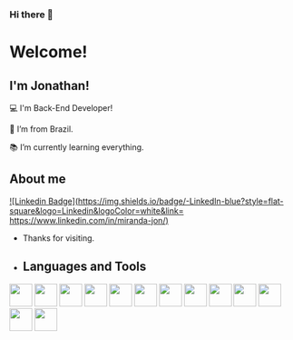 ### Hi there 👋

# Welcome!

 

## I'm Jonathan!

 

:computer: I'm Back-End Developer!

:house_with_garden: I’m from Brazil.

:books: I’m currently learning everything.


## About me

[![Linkedin Badge](https://img.shields.io/badge/-LinkedIn-blue?style=flat-square&logo=Linkedin&logoColor=white&link= https://www.linkedin.com/in/miranda-jon/)]( LINK_LINKEDIN)

- Thanks for visiting.

- ## Languages and Tools

<div style="display inline">
 <img height="40" src="https://img.shields.io/badge/C%23-239120?style=for-the-badge" />
 <img height="40" src="https://img.shields.io/badge/.NET-512BD4?style=for-the-badge" />
 <image height="40" src="https://img.shields.io/badge/Delphi-B22222?style=for-the-badge&logo=delphi&logoColor=white" />
 <image height="40" src="https://img.shields.io/badge/Selenium-43B02A?style=for-the-badge&logo=Selenium&logoColor=white"/>
 <image height="40" src="https://img.shields.io/badge/Docker-2CA5E0?style=for-the-badge&logo=docker&logoColor=white"/>
 <image height="40" src="https://img.shields.io/badge/HTML5-E34F26?style=for-the-badge&logo=html5&logoColor=white"/>
 <image height="40" src="https://img.shields.io/badge/CSS3-1572B6?style=for-the-badge&logo=css3&logoColor=white"/>
 <image height="40" src="https://img.shields.io/badge/PostgreSQL-316192?style=for-the-badge&logo=postgresql&logoColor=white"/>
 <image height="40" src="https://img.shields.io/badge/Oracle-F80000?style=for-the-badge&logo=Oracle&logoColor=white"/>
 <image height="40" src="https://img.shields.io/badge/MySQL-005C84?style=for-the-badge&logo=mysql&logoColor=white"/>
 <image height="40" src="https://img.shields.io/badge/GIT-E44C30?style=for-the-badge&logo=git&logoColor=white"/>
 <image height="40" src="https://img.shields.io/badge/Ubuntu-E95420?style=for-the-badge&logo=ubuntu&logoColor=white"/>
 <image height="40" src="https://img.shields.io/badge/JavaScript-323330?style=for-the-badge&logo=javascript&logoColor=F7DF1E" />
 </div>
